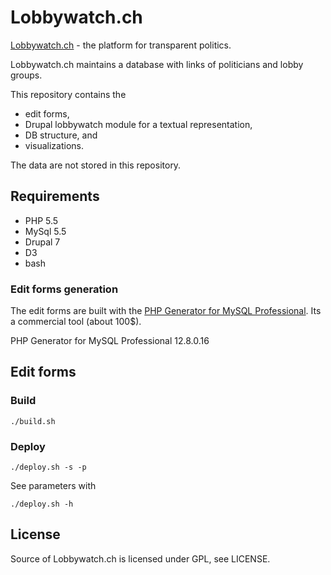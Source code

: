Lobbywatch.ch
=============

[Lobbywatch.ch](http://lobbywatch.ch) - the platform for transparent politics.

Lobbywatch.ch maintains a database with links of politicians and lobby groups.

This repository contains the

* edit forms,
* Drupal lobbywatch module for a textual representation,
* DB structure, and
* visualizations.

The data are not stored in this repository.

## Requirements

* PHP 5.5
* MySql 5.5
* Drupal 7
* D3
* bash

### Edit forms generation

The edit forms are built with the [PHP Generator for MySQL Professional](http://www.sqlmaestro.com/de/products/mysql/phpgenerator/). Its a commercial tool (about 100$).

PHP Generator for MySQL Professional 12.8.0.16

## Edit forms

### Build

    ./build.sh

### Deploy

    ./deploy.sh -s -p

See parameters with

    ./deploy.sh -h

## License

Source of Lobbywatch.ch is licensed under GPL, see LICENSE.
